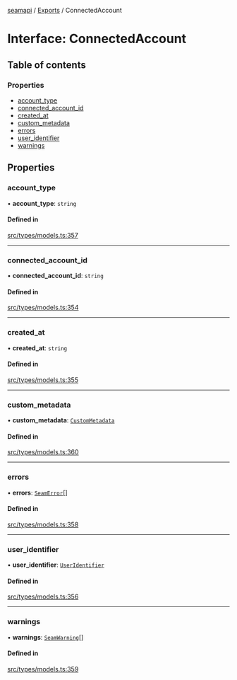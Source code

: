 [seamapi](../README.md) / [Exports](../modules.md) / ConnectedAccount

# Interface: ConnectedAccount

## Table of contents

### Properties

- [account\_type](ConnectedAccount.md#account_type)
- [connected\_account\_id](ConnectedAccount.md#connected_account_id)
- [created\_at](ConnectedAccount.md#created_at)
- [custom\_metadata](ConnectedAccount.md#custom_metadata)
- [errors](ConnectedAccount.md#errors)
- [user\_identifier](ConnectedAccount.md#user_identifier)
- [warnings](ConnectedAccount.md#warnings)

## Properties

### account\_type

• **account\_type**: `string`

#### Defined in

[src/types/models.ts:357](https://github.com/seamapi/javascript/blob/main/src/types/models.ts#L357)

___

### connected\_account\_id

• **connected\_account\_id**: `string`

#### Defined in

[src/types/models.ts:354](https://github.com/seamapi/javascript/blob/main/src/types/models.ts#L354)

___

### created\_at

• **created\_at**: `string`

#### Defined in

[src/types/models.ts:355](https://github.com/seamapi/javascript/blob/main/src/types/models.ts#L355)

___

### custom\_metadata

• **custom\_metadata**: [`CustomMetadata`](../modules.md#custommetadata)

#### Defined in

[src/types/models.ts:360](https://github.com/seamapi/javascript/blob/main/src/types/models.ts#L360)

___

### errors

• **errors**: [`SeamError`](SeamError.md)[]

#### Defined in

[src/types/models.ts:358](https://github.com/seamapi/javascript/blob/main/src/types/models.ts#L358)

___

### user\_identifier

• **user\_identifier**: [`UserIdentifier`](UserIdentifier.md)

#### Defined in

[src/types/models.ts:356](https://github.com/seamapi/javascript/blob/main/src/types/models.ts#L356)

___

### warnings

• **warnings**: [`SeamWarning`](SeamWarning.md)[]

#### Defined in

[src/types/models.ts:359](https://github.com/seamapi/javascript/blob/main/src/types/models.ts#L359)
